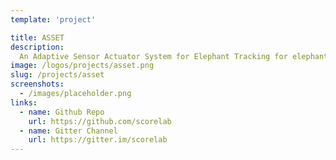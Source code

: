 ```yaml
---
template: 'project'

title: ASSET
description:
  An Adaptive Sensor Actuator System for Elephant Tracking for elephant detection and early warnings. The system will exploit the recent advances in flying robotic (quadcopter) and wireless sensor network (WSN) technology, which enables monitoring of the environment at low cost.
image: /logos/projects/asset.png
slug: /projects/asset
screenshots: 
  - /images/placeholder.png
links: 
  - name: Github Repo
    url: https://github.com/scorelab
  - name: Gitter Channel
    url: https://gitter.im/scorelab
---
```


